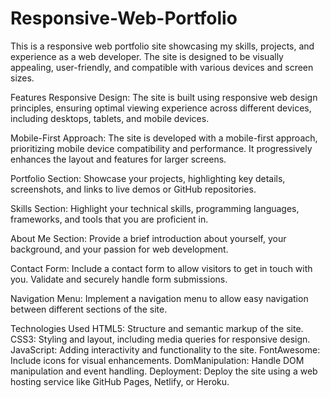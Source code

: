# Responsive-Web-Portfolio
This is a responsive web portfolio site showcasing my skills, projects, and experience as a web developer. The site is designed to be visually appealing, user-friendly, and compatible with various devices and screen sizes.

Features
Responsive Design: The site is built using responsive web design principles, ensuring optimal viewing experience across different devices, including desktops, tablets, and mobile devices.

Mobile-First Approach: The site is developed with a mobile-first approach, prioritizing mobile device compatibility and performance. It progressively enhances the layout and features for larger screens.

Portfolio Section: Showcase your projects, highlighting key details, screenshots, and links to live demos or GitHub repositories.

Skills Section: Highlight your technical skills, programming languages, frameworks, and tools that you are proficient in.

About Me Section: Provide a brief introduction about yourself, your background, and your passion for web development.

Contact Form: Include a contact form to allow visitors to get in touch with you. Validate and securely handle form submissions.

Navigation Menu: Implement a navigation menu to allow easy navigation between different sections of the site.

Technologies Used
HTML5: Structure and semantic markup of the site.
CSS3: Styling and layout, including media queries for responsive design.
JavaScript: Adding interactivity and functionality to the site.
FontAwesome: Include icons for visual enhancements.
DomManipulation: Handle DOM manipulation and event handling.
Deployment: Deploy the site using a web hosting service like GitHub Pages, Netlify, or Heroku.
